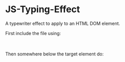 # JS-Typing-Effect
A typewriter effect to apply to an HTML DOM element.

First include the file using: 
<script src="path/to/typed-text.js"></script>
<br /><br />
Then somewhere below the target element do:  
<script><br />
  TextTyper.init(document.getElementById('targetElemId'));<br />
  TextTyper.typeText("Hello World.");<br />
</script><br />
